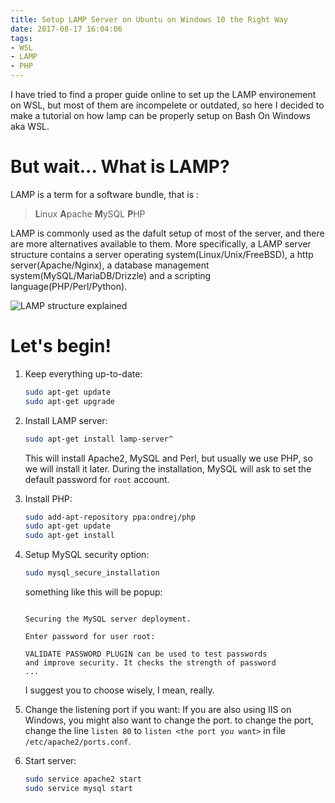 ```yaml
---
title: Setup LAMP Server on Ubuntu on Windows 10 the Right Way
date: 2017-08-17 16:04:06
tags:
- WSL
- LAMP
- PHP
---
```


I have tried to find a proper guide online to set up the LAMP environement on WSL, but most of them are incompelete or outdated, so here I decided to make a tutorial on how lamp can be properly setup on Bash On Windows aka WSL.

# But wait... What is LAMP? 

LAMP is a term for a software bundle, that is :

> **L**inux **A**pache **M**ySQL **P**HP

LAMP is commonly used as the dafult setup of most of the server, and there are more alternatives available to them. More specifically, a LAMP server structure contains a server operating system(Linux/Unix/FreeBSD), a http server(Apache/Nginx), a database management system(MySQL/MariaDB/Drizzle) and a scripting language(PHP/Perl/Python).

![LAMP structure explained](https://cdn.patrickwu.space/posts/dev/LAMP.svg)
<!--more-->

# Let's begin!

1. Keep everything up-to-date:
   ```bash
   sudo apt-get update
   sudo apt-get upgrade
   ```
2. Install LAMP server:
   ```bash
   sudo apt-get install lamp-server^
   ```
   This will install Apache2, MySQL and Perl, but usually we use PHP, so we will install it later.
   During the installation, MySQL will ask to set the default password for `root` account.
3. Install PHP:
   ```bash
   sudo add-apt-repository ppa:ondrej/php
   sudo apt-get update
   sudo apt-get install
   ```
4. Setup MySQL security option:
   ```bash
   sudo mysql_secure_installation
   ```
   something like this will be popup:
   ```
   
   Securing the MySQL server deployment.

   Enter password for user root:

   VALIDATE PASSWORD PLUGIN can be used to test passwords
   and improve security. It checks the strength of password
   ...
   ```
   I suggest you to choose wisely, I mean, really.
5. Change the listening port if you want:
   If you are also using IIS on Windows, you might also want to change the port. to change the port, change the line `listen 80` to `listen <the port you want>` in file `/etc/apache2/ports.conf`.

6. Start server:
   ```bash
   sudo service apache2 start
   sudo service mysql start
   ```